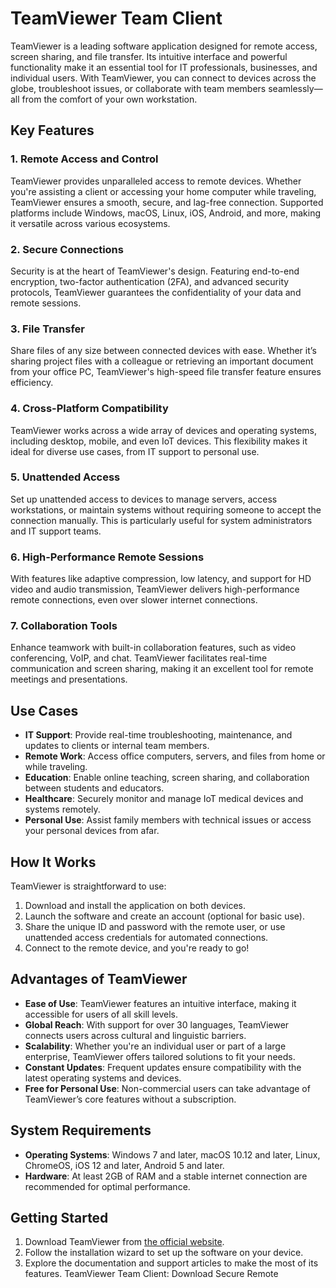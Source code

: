 # TeamViewer Team Client

TeamViewer is a leading software application designed for remote access, screen sharing, and file transfer. Its intuitive interface and powerful functionality make it an essential tool for IT professionals, businesses, and individual users. With TeamViewer, you can connect to devices across the globe, troubleshoot issues, or collaborate with team members seamlessly—all from the comfort of your own workstation.

## Key Features

### 1. **Remote Access and Control**

TeamViewer provides unparalleled access to remote devices. Whether you're assisting a client or accessing your home computer while traveling, TeamViewer ensures a smooth, secure, and lag-free connection. Supported platforms include Windows, macOS, Linux, iOS, Android, and more, making it versatile across various ecosystems.

### 2. **Secure Connections**

Security is at the heart of TeamViewer's design. Featuring end-to-end encryption, two-factor authentication (2FA), and advanced security protocols, TeamViewer guarantees the confidentiality of your data and remote sessions.

### 3. **File Transfer**

Share files of any size between connected devices with ease. Whether it’s sharing project files with a colleague or retrieving an important document from your office PC, TeamViewer's high-speed file transfer feature ensures efficiency.

### 4. **Cross-Platform Compatibility**

TeamViewer works across a wide array of devices and operating systems, including desktop, mobile, and even IoT devices. This flexibility makes it ideal for diverse use cases, from IT support to personal use.

### 5. **Unattended Access**

Set up unattended access to devices to manage servers, access workstations, or maintain systems without requiring someone to accept the connection manually. This is particularly useful for system administrators and IT support teams.

### 6. **High-Performance Remote Sessions**

With features like adaptive compression, low latency, and support for HD video and audio transmission, TeamViewer delivers high-performance remote connections, even over slower internet connections.

### 7. **Collaboration Tools**

Enhance teamwork with built-in collaboration features, such as video conferencing, VoIP, and chat. TeamViewer facilitates real-time communication and screen sharing, making it an excellent tool for remote meetings and presentations.

## Use Cases

- **IT Support**: Provide real-time troubleshooting, maintenance, and updates to clients or internal team members.
- **Remote Work**: Access office computers, servers, and files from home or while traveling.
- **Education**: Enable online teaching, screen sharing, and collaboration between students and educators.
- **Healthcare**: Securely monitor and manage IoT medical devices and systems remotely.
- **Personal Use**: Assist family members with technical issues or access your personal devices from afar.

## How It Works

TeamViewer is straightforward to use:

1. Download and install the application on both devices.
2. Launch the software and create an account (optional for basic use).
3. Share the unique ID and password with the remote user, or use unattended access credentials for automated connections.
4. Connect to the remote device, and you're ready to go!

## Advantages of TeamViewer

- **Ease of Use**: TeamViewer features an intuitive interface, making it accessible for users of all skill levels.
- **Global Reach**: With support for over 30 languages, TeamViewer connects users across cultural and linguistic barriers.
- **Scalability**: Whether you're an individual user or part of a large enterprise, TeamViewer offers tailored solutions to fit your needs.
- **Constant Updates**: Frequent updates ensure compatibility with the latest operating systems and devices.
- **Free for Personal Use**: Non-commercial users can take advantage of TeamViewer’s core features without a subscription.

## System Requirements

- **Operating Systems**: Windows 7 and later, macOS 10.12 and later, Linux, ChromeOS, iOS 12 and later, Android 5 and later.
- **Hardware**: At least 2GB of RAM and a stable internet connection are recommended for optimal performance.

## Getting Started

1. Download TeamViewer from [the official website](https://www.teamviewer.com/).
2. Follow the installation wizard to set up the software on your device.
3. Explore the documentation and support articles to make the most of its features.
TeamViewer Team Client: Download Secure Remote

